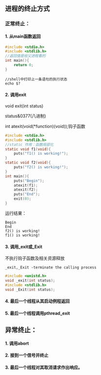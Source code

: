 ## 进程的终止方式
### 正常终止：
#### 1. 从main函数返回

```c
#include <stdio.h>
#include <stdlib.h>
//返回值是给父进程看的   
int main(){
    return 0;
}
```
```shell
//shell中打印上一条语句的执行状态 
echo $?
```
#### 2. 调用exit

void exit(int status) 

status&0377(八进制)

int atexit(void(*function)(void));钩子函数

```c
#include <stdio.h>
#include <stdlib.h>
//static 作用：函数局部化
static void f1(void){
    puts("f1() is working!");
}
static void f2(void){
    puts("f2() is working!");
}
int main(){
    puts("Begin");
    atexit(f1);
    atexit(f2);
    puts("End");
    exit(0);
}
```

运行结果：

```shell
Begin
End
f2() is working!
f1() is working!
```

#### 3. 调用\_exit或\_Exit

不执行钩子函数及相关资源释放

```shell
_exit,_Exit -terminate the calling process
```

```c
#include <unistd.h>
void _exit(int status);
#include <stdlib.h>
void _Exit(int status);
```

#### 4. 最后一个线程从其启动例程返回
#### 5. 最后一个线程调用pthread_exit



## 异常终止：
#### 1. 调用abort
#### 2. 接到一个信号并终止
#### 3. 最后一个线程对其取消请求作出响应。



